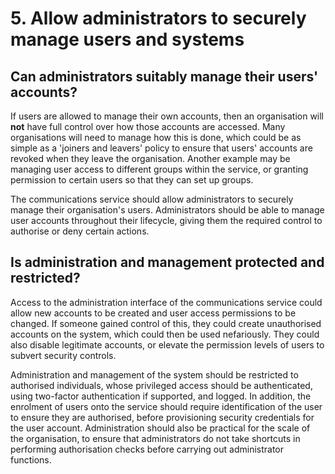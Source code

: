 # 5. Allow administrators to securely manage users and systems

## Can administrators suitably manage their users' accounts?

If users are allowed to manage their own accounts, then an organisation will **not** have full control over how those accounts are accessed. Many organisations will need to manage how this is done, which could be as simple as a 'joiners and leavers' policy to ensure that users' accounts are revoked when they leave the organisation. Another example may be managing user access to different groups within the service, or granting permission to certain users so that they can set up groups.

The communications service should allow administrators to securely manage their organisation's users. Administrators should be able to manage user accounts throughout their lifecycle, giving them the required control to authorise or deny certain actions.

## Is administration and management protected and restricted?

Access to the administration interface of the communications service could allow new accounts to be created and user access permissions to be changed. If someone gained control of this, they could create unauthorised accounts on the system, which could then be used nefariously. They could also disable legitimate accounts, or elevate the permission levels of users to subvert security controls.

Administration and management of the system should be restricted to authorised individuals, whose privileged access should be authenticated, using two-factor authentication if supported, and logged. In addition, the enrolment of users onto the service should require identification of the user to ensure they are authorised, before provisioning security credentials for the user account. Administration should also be practical for the scale of the organisation, to ensure that administrators do not take shortcuts in performing authorisation checks before carrying out administrator functions.
